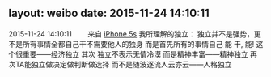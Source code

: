layout: weibo
date: 2015-11-24 14:10:11
---
<meta name="referrer" content="no-referrer" />

2015-11-24 14:10:11  &nbsp;&nbsp;&nbsp;&nbsp;&nbsp;&nbsp; 来自 <a href="sinaweibo://customweibosource" rel="nofollow">iPhone 5s</a>
我所理解的独立： 独立并不是强势，更不是所有事情全都自己干不需要他人的独身 而是首先所有的事情自己 能 干, 能! 这个很重要——经济独立 其次 独立不表示无情冷漠 而是精神丰富——精神独立 再次TA能独立做决定做判断做选择 而不是随波逐流人云亦云——人格独立 ​​​
